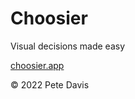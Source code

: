 # Choosier

Visual decisions made easy

[choosier.app](https://choosier.app/)

&copy; 2022 Pete Davis
